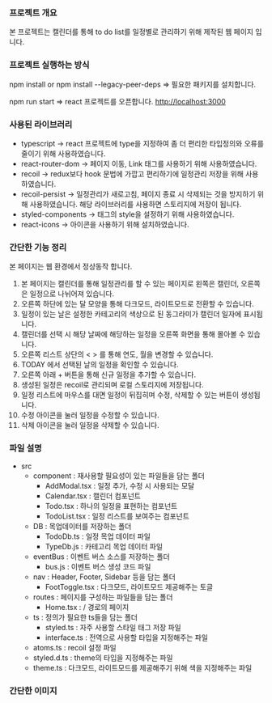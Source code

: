 ### 프로젝트 개요

본 프로젝트는 캘린더를 통해 to do list를 일정별로 관리하기 위해 제작된 웹 페이지 입니다.

### 프로젝트 실행하는 방식

npm install or npm install --legacy-peer-deps  => 필요한 패키지를 설치합니다.

npm run start => react 프로젝트를 오픈합니다. [http://localhost:3000](http://localhost:3000)

### 사용된 라이브러리

- typescript -> react 프로젝트에 type을 지정하여 좀 더 편리한 타입정의와 오류를 줄이기 위해 사용하였습니다.
- react-router-dom -> 페이지 이동, Link 태그를 사용하기 위해 사용하였습니다.
- recoil -> redux보다 hook 문법에 가깝고 편리하기에 일정관리 저장을 위해 사용하였습니다.
- recoil-persist -> 일정관리가 새로고침, 페이지 종료 시 삭제되는 것을 방지하기 위해 사용하였습니다. 해당 라이브러리를 사용하면 스토리지에 저장이 됩니다.
- styled-components -> 태그의 style을 설정하기 위해 사용하였습니다.
- react-icons -> 아이콘을 사용하기 위해 설치하였습니다.

### 간단한 기능 정리

본 페이지는 웹 환경에서 정상동작 합니다.

1. 본 페이지는 캘린더를 통해 일정관리를 할 수 있는 페이지로 왼쪽은 캘린더, 오른쪽은 일정으로 나뉘어져 있습니다.
2. 오른쪽 하단에 있는 달 모양을 통해 다크모드, 라이트모드로 전환할 수 있습니다.
3. 일정이 있는 날은 설정한 카테고리의 색상으로 된 동그라미가 캘린더 일자에 표시됩니다.
4. 캘린더를 선택 시 해당 날짜에 해당하는 일정을 오른쪽 화면을 통해 몰아볼 수 있습니다.
5. 오른쪽 리스트 상단의 < > 를 통해 연도, 월을 변경할 수 있습니다.
6. TODAY 에서 선택된 날의 일정을 확인할 수 있습니다.
7. 오른쪽 아래 + 버튼을 통해 신규 일정을 추가할 수 있습니다.
8. 생성된 일정은 recoil로 관리되며 로컬 스토리지에 저장됩니다.
9. 일정 리스트에 마우스를 대면 일정이 뒤집히며 수정, 삭제할 수 있는 버튼이 생성됩니다.
10. 수정 아이콘을 눌러 일정을 수정할 수 있습니다.
11. 삭제 아이콘을 눌러 일정을 삭제할 수 있습니다.

### 파일 설명

* src
  - component : 재사용할 필요성이 있는 파일들을 담는 폴더
    + AddModal.tsx : 일정 추가, 수정 시 사용되는 모달
    + Calendar.tsx : 캘린더 컴포넌트
    + Todo.tsx : 하나의 일정을 표현하는 컴포넌트
    + TodoList.tsx : 일정 리스트를 보여주는 컴포넌트
  - DB : 목업데이터를 저장하는 폴더
    + TodoDb.ts : 일정 목업 데이터 파일
    + TypeDb.js : 카테고리 목업 데이터 파일
  - eventBus : 이벤트 버스 소스를 저장하는 폴더
    + bus.js : 이벤트 버스 생성 코드 파일
  - nav : Header, Footer, Sidebar 등을 담는 폴더
    + FootToggle.tsx : 다크모드, 라이트모드 제공해주는 토글
  - routes : 페이지를 구성하는 파일들을 담는 폴더
    + Home.tsx : / 경로의 페이지
  - ts : 정의가 필요한 ts들을 담는 폴더
    + styled.ts : 자주 사용할 스타일 태그 저장 파일
    + interface.ts : 전역으로 사용할 타입을 지정해주는 파일
  - atoms.ts : recoil 설정 파일
  - styled.d.ts : theme의 타입을 지정해주는 파일
  - theme.ts : 다크모드, 라이트모드를 제공해주기 위해 색을 지정해주는 파일


### 간단한 이미지


